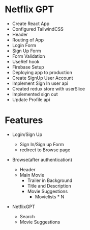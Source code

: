 # Netflix GPT

- Create React App
- Configured TailwindCSS
- Header
- Routing of App
- Login Form
- Sign Up Form
- Form Validation
- UseRef hook
- Firebase Setup
- Deploying app to production
- Create SignUp User Account
- Implement Sign In user api
- Created redux store with userSlice
- Implemented sign out
- Update Profile api

# Features

- Login/Sign Up
    - Sign In/Sign up Form
    - redirect to Browse page

- Browse(after authentication)
    - Header
    - Main Movie
        - Trailer in Background
        - Title and Description
        - Movie Suggestions
            - Movielists * N

- NetflixGPT
    - Search
    - Movie Suggestions